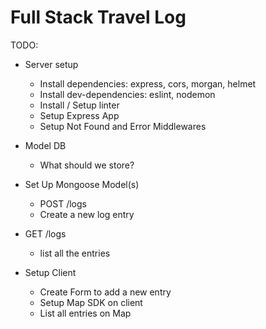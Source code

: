# Full Stack Travel Log

TODO:

- Server setup

  - Install dependencies: express, cors, morgan, helmet
  - Install dev-dependencies: eslint, nodemon
  - Install / Setup linter
  - Setup Express App
  - Setup Not Found and Error Middlewares

- Model DB

  - What should we store?

- Set Up Mongoose Model(s)

  - POST /logs
  - Create a new log entry

- GET /logs

  - list all the entries

- Setup Client
  - Create Form to add a new entry
  - Setup Map SDK on client
  - List all entries on Map
